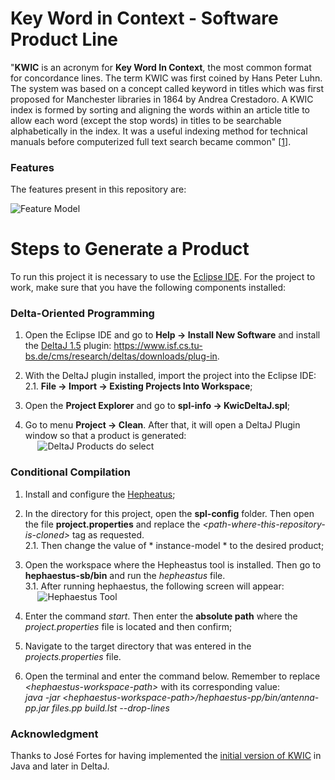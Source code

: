 # Key Word in Context - Software Product Line
"**KWIC** is an acronym for **Key Word In Context**, the most common format for concordance lines. The term KWIC was first coined by Hans Peter Luhn. The system was based on a concept called keyword in titles which was first proposed for Manchester libraries in 1864 by Andrea Crestadoro. A KWIC index is formed by sorting and aligning the words within an article title to allow each word (except the stop words) in titles to be searchable alphabetically in the index. It was a useful indexing method for technical manuals before computerized full text search became common" [[1](https://en.wikipedia.org/wiki/Key_Word_in_Context)].

### Features
The features present in this repository are:

![Feature Model](https://i.imgur.com/tBVxcmy.png)

# Steps to Generate a Product
To run this project it is necessary to use the [Eclipse IDE](https://www.eclipse.org/downloads/). For the project to work, make sure that you have the following components installed:

### Delta-Oriented Programming 
1. Open the Eclipse IDE and go to **Help -> Install New Software** and install the [DeltaJ 1.5](https://www.tu-braunschweig.de/isf/research/deltas/) plugin: https://www.isf.cs.tu-bs.de/cms/research/deltas/downloads/plug-in.

2. With the DeltaJ plugin installed, import the project into the Eclipse IDE: <br />
2.1. **File -> Import -> Existing Projects Into Workspace**;

3. Open the **Project Explorer** and go to **spl-info -> KwicDeltaJ.spl**;

4. Go to menu **Project -> Clean**. After that, it will open a DeltaJ Plugin window so that a product is generated: <br /> &nbsp;&nbsp;&nbsp;&nbsp;&nbsp;![DeltaJ Products do select](https://i.imgur.com/VFlPlIr.png)

### Conditional Compilation
1. Install and configure the [Hepheatus](https://github.com/hephaestus-pl/hephaestus-base);

2. In the directory for this project, open the **spl-config** folder. Then open the file **project.properties** and replace the *&lt;path-where-this-repository-is-cloned&gt;* tag as requested. <br />
2.1. Then change the value of * instance-model * to the desired product;

3. Open the workspace where the Hepheastus tool is installed. Then go to **hephaestus-sb/bin** and run the *hepheastus* file. <br />
3.1. After running hephaestus, the following screen will appear: <br /> &nbsp;&nbsp;&nbsp;&nbsp;&nbsp;![Hephaestus Tool](https://i.imgur.com/xDusiZY.png)

4. Enter the command *start*. Then enter the **absolute path** where the *project.properties* file is located and then confirm;

5. Navigate to the target directory that was entered in the *projects.properties* file.

6. Open the terminal and enter the command below. Remember to replace *&lt;hephaestus-workspace-path&gt;* with its corresponding value: <br /> *java -jar &lt;hephaestus-workspace-path&gt;/hephaestus-pp/bin/antenna-pp.jar files.pp build.lst --drop-lines*

### Acknowledgment

Thanks to José Fortes for having implemented the [initial version of KWIC](https://github.com/zfortes/KWIC) in Java and later in DeltaJ.

